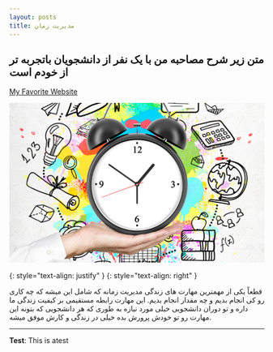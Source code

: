 ```yaml
---
layout: posts
title: مدیریت زمان
---
```


## متن زیر شرح مصاحبه من با یک نفر از دانشجویان باتجربه تر از خودم است


[My Favorite Website](http://www.stackoverflow.com)


![alt text](../assets/images/timemanagement.png "Time Management")


{: style="text-align: justify" }
{: style="text-align: right" }



قطعاً یکی از مهمترین مهارت های زندگی مدیریت زمانه که شامل این میشه که چه کاری رو کی انجام بدیم و چه مقدار انجام بدیم. این مهارت رابطه مستقیمی بر کیفیت زندگی ما داره و تو دوران دانشجویی خیلی مورد نیازه به طوری که هر دانشجویی که بتونه این مهارت رو تو خودش پرورش بده خیلی در زندگی و کارش موفق میشه. 








---
**Test**: This is atest
